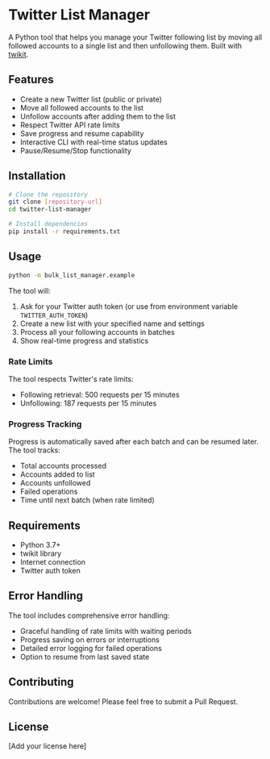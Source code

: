 # Twitter List Manager

A Python tool that helps you manage your Twitter following list by moving all followed accounts to a single list and then unfollowing them. Built with [twikit](https://github.com/d60/twikit).

## Features

- Create a new Twitter list (public or private)
- Move all followed accounts to the list
- Unfollow accounts after adding them to the list
- Respect Twitter API rate limits
- Save progress and resume capability
- Interactive CLI with real-time status updates
- Pause/Resume/Stop functionality

## Installation

```bash
# Clone the repository
git clone [repository-url]
cd twitter-list-manager

# Install dependencies
pip install -r requirements.txt
```

## Usage

```bash
python -m bulk_list_manager.example
```

The tool will:
1. Ask for your Twitter auth token (or use from environment variable `TWITTER_AUTH_TOKEN`)
2. Create a new list with your specified name and settings
3. Process all your following accounts in batches
4. Show real-time progress and statistics

### Rate Limits

The tool respects Twitter's rate limits:
- Following retrieval: 500 requests per 15 minutes
- Unfollowing: 187 requests per 15 minutes

### Progress Tracking

Progress is automatically saved after each batch and can be resumed later. The tool tracks:
- Total accounts processed
- Accounts added to list
- Accounts unfollowed
- Failed operations
- Time until next batch (when rate limited)

## Requirements

- Python 3.7+
- twikit library
- Internet connection
- Twitter auth token

## Error Handling

The tool includes comprehensive error handling:
- Graceful handling of rate limits with waiting periods
- Progress saving on errors or interruptions
- Detailed error logging for failed operations
- Option to resume from last saved state

## Contributing

Contributions are welcome! Please feel free to submit a Pull Request.

## License

[Add your license here] 